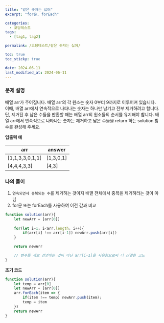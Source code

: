 ```yaml
---
title: "같은 숫자는 싫어"
excerpt: "for문, forEach"

categories:
  - 코딩테스트
tags:
  - [tag1, tag2]

permalink: /코딩테스트/같은 숫자는 싫어/

toc: true
toc_sticky: true

date: 2024-06-11
last_modified_at: 2024-06-11
---
```

### 문제 설명
배열 arr가 주어집니다. 배열 arr의 각 원소는 숫자 0부터 9까지로 이루어져 있습니다. 이때, 배열 arr에서 연속적으로 나타나는 숫자는 하나만 남기고 전부 제거하려고 합니다. 단, 제거된 후 남은 수들을 반환할 때는 배열 arr의 원소들의 순서를 유지해야 합니다. 배열 arr에서 연속적으로 나타나는 숫자는 제거하고 남은 수들을 return 하는 solution 함수를 완성해 주세요.

**입출력 예**

| arr | answer |
| --- | --- |
| [1,1,3,3,0,1,1] | [1,3,0,1] |
| [4,4,4,3,3] | [4,3] |

### 나의 풀이
1. `연속되면서 중복되는 수`를 제거하는 것이지 배열 전체에서 중복을 제거하라는 것이 아님
2. for문 또는 forEach를 사용하여 이전 값과 비교

```jsx
function solution(arr){
    let newArr = [arr[0]]
    
    for(let i=1; i<arr.length; i++){
        if(arr[i] !== arr[i-1]) newArr.push(arr[i])
    }
    
    return newArr

    // 변수를 새로 선언하는 것이 아닌 arr[i-1]을 사용함으로써 더 간결한 코드
}
```

**초기 코드**
```jsx
function solution(arr){
    let temp = arr[0]
    let newArr = [arr[0]]
    arr.forEach(item => {
        if(item !== temp) newArr.push(item);
        temp = item
    })
    return newArr
}
```